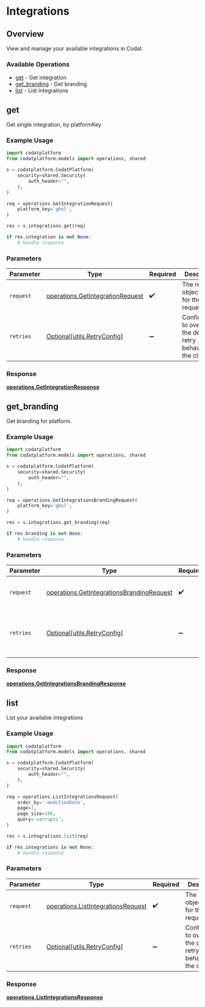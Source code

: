 # Integrations

## Overview

View and manage your available integrations in Codat.

### Available Operations

* [get](#get) - Get integration
* [get_branding](#get_branding) - Get branding
* [list](#list) - List integrations

## get

Get single integration, by platformKey

### Example Usage

```python
import codatplatform
from codatplatform.models import operations, shared

s = codatplatform.CodatPlatform(
    security=shared.Security(
        auth_header="",
    ),
)

req = operations.GetIntegrationRequest(
    platform_key='gbol',
)

res = s.integrations.get(req)

if res.integration is not None:
    # handle response
```

### Parameters

| Parameter                                                                            | Type                                                                                 | Required                                                                             | Description                                                                          |
| ------------------------------------------------------------------------------------ | ------------------------------------------------------------------------------------ | ------------------------------------------------------------------------------------ | ------------------------------------------------------------------------------------ |
| `request`                                                                            | [operations.GetIntegrationRequest](../../models/operations/getintegrationrequest.md) | :heavy_check_mark:                                                                   | The request object to use for the request.                                           |
| `retries`                                                                            | [Optional[utils.RetryConfig]](../../models/utils/retryconfig.md)                     | :heavy_minus_sign:                                                                   | Configuration to override the default retry behavior of the client.                  |


### Response

**[operations.GetIntegrationResponse](../../models/operations/getintegrationresponse.md)**


## get_branding

Get branding for platform.

### Example Usage

```python
import codatplatform
from codatplatform.models import operations, shared

s = codatplatform.CodatPlatform(
    security=shared.Security(
        auth_header="",
    ),
)

req = operations.GetIntegrationsBrandingRequest(
    platform_key='gbol',
)

res = s.integrations.get_branding(req)

if res.branding is not None:
    # handle response
```

### Parameters

| Parameter                                                                                              | Type                                                                                                   | Required                                                                                               | Description                                                                                            |
| ------------------------------------------------------------------------------------------------------ | ------------------------------------------------------------------------------------------------------ | ------------------------------------------------------------------------------------------------------ | ------------------------------------------------------------------------------------------------------ |
| `request`                                                                                              | [operations.GetIntegrationsBrandingRequest](../../models/operations/getintegrationsbrandingrequest.md) | :heavy_check_mark:                                                                                     | The request object to use for the request.                                                             |
| `retries`                                                                                              | [Optional[utils.RetryConfig]](../../models/utils/retryconfig.md)                                       | :heavy_minus_sign:                                                                                     | Configuration to override the default retry behavior of the client.                                    |


### Response

**[operations.GetIntegrationsBrandingResponse](../../models/operations/getintegrationsbrandingresponse.md)**


## list

List your available integrations

### Example Usage

```python
import codatplatform
from codatplatform.models import operations, shared

s = codatplatform.CodatPlatform(
    security=shared.Security(
        auth_header="",
    ),
)

req = operations.ListIntegrationsRequest(
    order_by='-modifiedDate',
    page=1,
    page_size=100,
    query='corrupti',
)

res = s.integrations.list(req)

if res.integrations is not None:
    # handle response
```

### Parameters

| Parameter                                                                                | Type                                                                                     | Required                                                                                 | Description                                                                              |
| ---------------------------------------------------------------------------------------- | ---------------------------------------------------------------------------------------- | ---------------------------------------------------------------------------------------- | ---------------------------------------------------------------------------------------- |
| `request`                                                                                | [operations.ListIntegrationsRequest](../../models/operations/listintegrationsrequest.md) | :heavy_check_mark:                                                                       | The request object to use for the request.                                               |
| `retries`                                                                                | [Optional[utils.RetryConfig]](../../models/utils/retryconfig.md)                         | :heavy_minus_sign:                                                                       | Configuration to override the default retry behavior of the client.                      |


### Response

**[operations.ListIntegrationsResponse](../../models/operations/listintegrationsresponse.md)**


